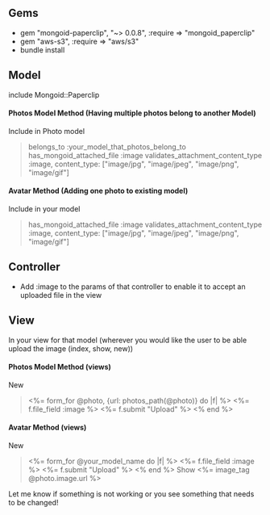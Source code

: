 ## Gems
- gem "mongoid-paperclip", "~> 0.0.8", :require => "mongoid_paperclip"
- gem "aws-s3", :require => "aws/s3"
- bundle install


## Model
include Mongoid::Paperclip

#### Photos Model Method (Having multiple photos belong to another Model)
Include in Photo model
> belongs_to :your_model_that_photos_belong_to
> has_mongoid_attached_file :image
> validates_attachment_content_type :image, content_type: ["image/jpg", "image/jpeg", "image/png", "image/gif"]

#### Avatar Method (Adding one photo to existing model)
Include in your model
> has_mongoid_attached_file :image
> validates_attachment_content_type :image, content_type: ["image/jpg", "image/jpeg", "image/png", "image/gif"]


## Controller
- Add :image to the params of that controller to enable it to accept an uploaded file in the view


## View
In your view for that model (wherever you would like the user to be able upload the image (index, show, new))

#### Photos Model Method (views)
New
> <%= form_for @photo, {url: photos_path(@photo)} do |f| %>
>    <%= f.file_field :image %>
>   <%= f.submit "Upload" %>
> <% end %>

#### Avatar Method (views)
New
> <%= form_for @your_model_name do |f| %>
>    <%= f.file_field :image %>
>   <%= f.submit "Upload" %>
> <% end %>
Show
> <%= image_tag @photo.image.url %>

Let me know if something is not working or you see something that needs to be changed!

